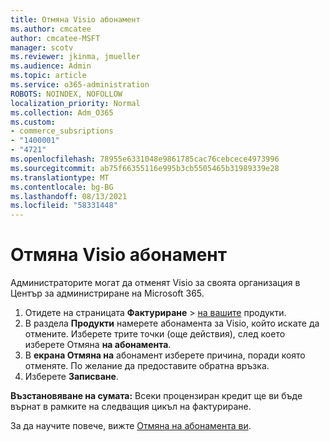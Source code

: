```yaml
---
title: Отмяна Visio абонамент
ms.author: cmcatee
author: cmcatee-MSFT
manager: scotv
ms.reviewer: jkinma, jmueller
ms.audience: Admin
ms.topic: article
ms.service: o365-administration
ROBOTS: NOINDEX, NOFOLLOW
localization_priority: Normal
ms.collection: Adm_O365
ms.custom:
- commerce_subsriptions
- "1400001"
- "4721"
ms.openlocfilehash: 78955e6331048e9861785cac76cebcece4973996
ms.sourcegitcommit: ab75f66355116e995b3cb5505465b31989339e28
ms.translationtype: MT
ms.contentlocale: bg-BG
ms.lasthandoff: 08/13/2021
ms.locfileid: "58331448"
---
```

# <a name="cancel-visio-subscription"></a>Отмяна Visio абонамент

Администраторите могат да отменят Visio за своята организация в Център за администриране на Microsoft 365.

1. Отидете на страницата **Фактуриране** \> [на вашите](https://go.microsoft.com/fwlink/p/?linkid=842054) продукти.
2. В раздела **Продукти** намерете абонамента за Visio, който искате да отмените. Изберете трите точки (още действия), след което изберете Отмяна **на абонамента**.
3. В **екрана Отмяна на** абонамент изберете причина, поради която отменяте. По желание да предоставите обратна връзка.
4. Изберете **Записване**.

**Възстановяване на сумата:** Всеки процензиран кредит ще ви бъде върнат в рамките на следващия цикъл на фактуриране.

За да научите повече, вижте [Отмяна на абонамента ви](https://docs.microsoft.com/microsoft-365/commerce/subscriptions/cancel-your-subscription).